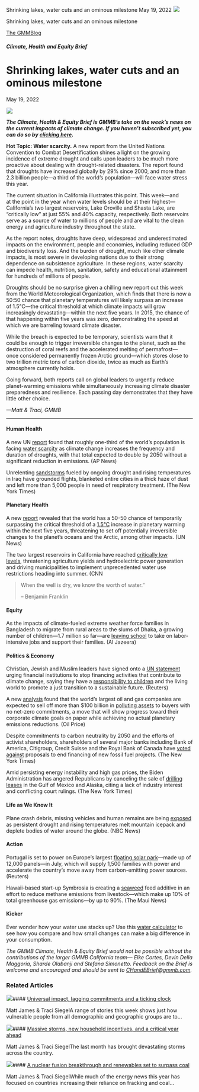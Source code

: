 



Shrinking lakes, water cuts and an ominous milestone
May 19, 2022
![](data:image/gif;base64,R0lGODlhAQABAAAAACH5BAEKAAEALAAAAAABAAEAAAICTAEAOw==)![](https://www.gmmb.com/wp-content/uploads/2022/05/Picture1.png)



Shrinking lakes, water cuts and an ominous milestone





 [The GMMBlog](/blog/)



##### Climate, Health and Equity Brief

 Shrinking lakes, water cuts and an ominous milestone
====================================================


May 19, 2022



![](data:image/gif;base64,R0lGODlhAQABAAAAACH5BAEKAAEALAAAAAABAAEAAAICTAEAOw==)![](https://www.gmmb.com/wp-content/uploads/2022/05/Picture1-552x380.png) 


***The Climate, Health & Equity Brief is GMMB’s take on the week’s news on the current impacts of climate change. If you haven’t subscribed yet, you can do so by [clicking here](https://mailchimp.us4.list-manage.com/subscribe?u=f2f8c4bdabe1a2a83f914e813&id=4a13a601e2).***


**Hot Topic: Water scarcity.** A new report from the United Nations Convention to Combat Desertification shines a light on the growing incidence of extreme drought and calls upon leaders to be much more proactive about dealing with drought-related disasters. The report found that droughts have increased globally by 29% since 2000, and more than 2.3 billion people—a third of the world’s population—will face water stress this year.


The current situation in California illustrates this point. This week—and at the point in the year when water levels should be at their highest—California’s two largest reservoirs, Lake Oroville and Shasta Lake, are “critically low” at just 55% and 40% capacity, respectively. Both reservoirs serve as a source of water to millions of people and are vital to the clean energy and agriculture industry throughout the state.


As the report notes, droughts have deep, widespread and underestimated impacts on the environment, people and economies, including reduced GDP and biodiversity loss. And the burden of drought, much like other climate impacts, is most severe in developing nations due to their strong dependence on subsistence agriculture. In these regions, water scarcity can impede health, nutrition, sanitation, safety and educational attainment for hundreds of millions of people.


Droughts should be no surprise given a chilling new report out this week from the World Meteorological Organization, which finds that there is now a 50:50 chance that planetary temperatures will likely surpass an increase of 1.5°C—the critical threshold at which climate impacts will grow increasingly devastating—within the next five years. In 2015, the chance of that happening within five years was zero, demonstrating the speed at which we are barreling toward climate disaster.


While the breach is expected to be temporary, scientists warn that it could be enough to trigger irreversible changes to the planet, such as the destruction of coral reefs and the accelerated melting of permafrost—once considered permanently frozen Arctic ground—which stores close to two trillion metric tons of carbon dioxide, twice as much as Earth’s atmosphere currently holds.


Going forward, both reports call on global leaders to urgently reduce planet-warming emissions while simultaneously increasing climate disaster preparedness and resilience. Each passing day demonstrates that they have little other choice.


*—Matt & Traci, GMMB*




---


#### Human Health


A new UN [report](https://www.unccd.int/resources/publications/drought-numbers) found that roughly one-third of the world’s population is facing [water scarcity](https://apnews.com/article/climate-environment-droughts-united-nations-ivory-coast-9fa93edcb2d7720618b3881119665f60) as climate change increases the frequency and duration of droughts, with that total expected to double by 2050 without a significant reduction in emissions. (AP News)


Unrelenting [sandstorms](https://www.nytimes.com/2022/05/05/world/middleeast/iraq-sandstorms-climate.html) fueled by ongoing drought and rising temperatures in Iraq have grounded flights, blanketed entire cities in a thick haze of dust and left more than 5,000 people in need of respiratory treatment. (The New York Times)


#### Planetary Health


A new [report](https://public.wmo.int/en/media/press-release/wmo-update-5050-chance-of-global-temperature-temporarily-reaching-15%C2%B0c-threshold) revealed that the world has a 50-50 chance of temporarily surpassing the critical threshold of a [1.5°C](https://news.un.org/en/story/2022/05/1117842) increase in planetary warming within the next five years, threatening to set off potentially irreversible changes to the planet’s oceans and the Arctic, among other impacts. (UN News)


The two largest reservoirs in California have reached [critically low levels](https://www.cnn.com/2022/05/07/us/california-water-shasta-oroville-climate/index.html), threatening agriculture yields and hydroelectric power generation and driving municipalities to implement unprecedented water use restrictions heading into summer. (CNN



> When the well is dry, we know the worth of water.”
> 
> 
> – Benjamin Franklin
> 
> 


#### Equity


As the impacts of climate-fueled extreme weather force families in Bangladesh to migrate from rural areas to the slums of Dhaka, a growing number of children—1.7 million so far—are [leaving school](https://www.aljazeera.com/news/2022/5/9/bangladeshi-children-leaving-school-to-work-due-to-climate-crisis) to take on labor-intensive jobs and support their families. (Al Jazeera)


#### Politics & Economy


Christian, Jewish and Muslim leaders have signed onto a [UN statement](https://www.unep.org/news-and-stories/statements/climate-responsible-finance-moral-imperative-towards-children) urging financial institutions to stop financing activities that contribute to climate change, saying they have a [responsibility to children](https://www.unep.org/news-and-stories/statements/climate-responsible-finance-moral-imperative-towards-children) and the living world to promote a just transition to a sustainable future. (Reuters)


A new [analysis](https://business.edf.org/insights/transferred-emissions-risks-in-oil-gas-ma-could-hamper-the-energy-transition/) found that the world’s largest oil and gas companies are expected to sell off more than $100 billion in [polluting assets](https://oilprice.com/Latest-Energy-News/World-News/Big-Oil-Sells-Billions-Of-Dollars-Of-Assets-To-Less-Transparent-Firms.html) to buyers with no net-zero commitments, a move that will show progress toward their corporate climate goals on paper while achieving no actual planetary emissions reductions. (Oil Price)


Despite commitments to carbon neutrality by 2050 and the efforts of activist shareholders, shareholders of several major banks including Bank of America, Citigroup, Credit Suisse and the Royal Bank of Canada have [voted against](https://www.nytimes.com/2022/05/10/climate/banks-shareholders-climate-action.html) proposals to end financing of new fossil fuel projects. (The New York Times)


Amid persisting energy instability and high gas prices, the Biden Administration has angered Republicans by canceling the sale of [drilling leases](https://www.nytimes.com/2022/05/12/climate/biden-oil-gas-lease-sales.html) in the Gulf of Mexico and Alaska, citing a lack of industry interest and conflicting court rulings. (The New York Times)


#### Life as We Know It


Plane crash debris, missing vehicles and human remains are being [exposed](https://www.nbcnews.com/news/us-news/are-bodies-buried-climate-change-showing-us-rcna28099) as persistent drought and rising temperatures melt mountain icepack and deplete bodies of water around the globe. (NBC News)


#### Action


Portugal is set to power on Europe’s largest [floating solar park](https://www.reuters.com/business/energy/portugal-set-start-up-europes-largest-floating-solar-park-2022-05-09/)—made up of 12,000 panels—in July, which will supply 1,500 families with power and accelerate the country’s move away from carbon-emitting power sources. (Reuters)


Hawaii-based start-up Symbrosia is creating a [seaweed](https://www.mauinews.com/news/local-news/2022/05/startup-looks-to-seaweed-to-cut-cows-impact-on-climate/) feed additive in an effort to reduce methane emissions from livestock—which make up 10% of total greenhouse gas emissions—by up to 90%. (The Maui News)


#### Kicker


Ever wonder how your water use stacks up? Use this [water calculator](https://www.watercalculator.org/) to see how you compare and how small changes can make a big difference in your consumption.


*The GMMB Climate, Health & Equity Brief would not be possible without the contributions of the larger GMMB California team— Elke Cortes, Devin Della Maggoria, Sharde Olabanji and Stefana Simonetto. Feedback on the Brief is welcome and encouraged and should be sent to [CHandEBrief@gmmb.com](mailto:CHandEBrief@gmmb.com).*









### Related Articles

![](data:image/gif;base64,R0lGODlhAQABAAAAACH5BAEKAAEALAAAAAABAAEAAAICTAEAOw==)![](https://www.gmmb.com/wp-content/uploads/2023/01/c53f7cb5-08a2-d0cf-d9a1-c8ef2c9b55e0-380x200.png)#### [Universal impact, lagging commitments and a ticking clock](https://www.gmmb.com/news/universal-impact-lagging-commitments-and-a-ticking-clock/)

Matt James & Traci SiegelA range of stories this week shows just how vulnerable people from all demographic and geographic groups are to…

![](data:image/gif;base64,R0lGODlhAQABAAAAACH5BAEKAAEALAAAAAABAAEAAAICTAEAOw==)![](https://www.gmmb.com/wp-content/uploads/2023/01/Picture1-380x200.png)#### [Massive storms, new household incentives, and a critical year ahead](https://www.gmmb.com/news/massive-storms-new-household-incentives-and-a-critical-year-ahead-and-renewables-set-to-surpass-coal-2/)

Matt James & Traci SiegelThe last month has brought devastating storms across the country.

![](data:image/gif;base64,R0lGODlhAQABAAAAACH5BAEKAAEALAAAAAABAAEAAAICTAEAOw==)![](https://www.gmmb.com/wp-content/uploads/2022/12/Picture1-380x200.png)#### [A nuclear fusion breakthrough and renewables set to surpass coal](https://www.gmmb.com/news/a-nuclear-fusion-breakthrough-and-renewables-set-to-surpass-coal/)

Matt James & Traci SiegelWhile much of the energy news this year has focused on countries increasing their reliance on fracking and coal…




